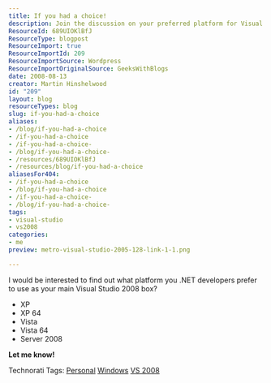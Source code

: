 ```yaml
---
title: If you had a choice!
description: Join the discussion on your preferred platform for Visual Studio 2008! Share your choice among XP, Vista, and more. Let's find out what .NET developers love!
ResourceId: 689UIOKlBfJ
ResourceType: blogpost
ResourceImport: true
ResourceImportId: 209
ResourceImportSource: Wordpress
ResourceImportOriginalSource: GeeksWithBlogs
date: 2008-08-13
creator: Martin Hinshelwood
id: "209"
layout: blog
resourceTypes: blog
slug: if-you-had-a-choice
aliases:
- /blog/if-you-had-a-choice
- /if-you-had-a-choice
- /if-you-had-a-choice-
- /blog/if-you-had-a-choice-
- /resources/689UIOKlBfJ
- /resources/blog/if-you-had-a-choice
aliasesFor404:
- /if-you-had-a-choice
- /blog/if-you-had-a-choice
- /if-you-had-a-choice-
- /blog/if-you-had-a-choice-
tags:
- visual-studio
- vs2008
categories:
- me
preview: metro-visual-studio-2005-128-link-1-1.png

---
```

I would be interested to find out what platform you .NET developers prefer to use as your main Visual Studio 2008 box?

- XP
- XP 64
- Vista
- Vista 64
- Server 2008

**Let me know!**

Technorati Tags: [Personal](http://technorati.com/tags/Personal) [Windows](http://technorati.com/tags/Windows) [VS 2008](http://technorati.com/tags/VS+2008)
